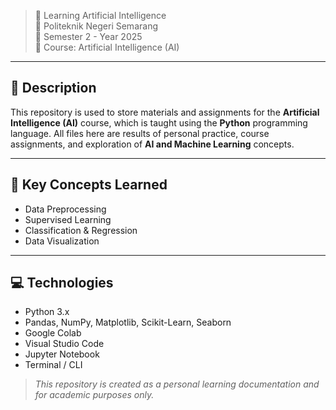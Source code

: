 > 🤖 Learning Artificial Intelligence  
> 🏫 Politeknik Negeri Semarang  
> 📅 Semester 2 - Year 2025  
> 📘 Course: Artificial Intelligence (AI)

---

## 📖 Description

This repository is used to store materials and assignments for the **Artificial Intelligence (AI)** course, which is taught using the **Python** programming language. All files here are results of personal practice, course assignments, and exploration of **AI and Machine Learning** concepts.

---

## 📌 Key Concepts Learned

- Data Preprocessing  
- Supervised Learning   
- Classification & Regression
- Data Visualization

---

## 💻 Technologies

- Python 3.x  
- Pandas, NumPy, Matplotlib, Scikit-Learn, Seaborn 
- Google Colab
- Visual Studio Code
- Jupyter Notebook  
- Terminal / CLI  

> _This repository is created as a personal learning documentation and for academic purposes only._
